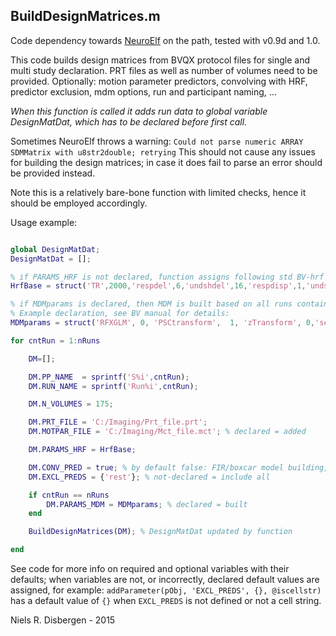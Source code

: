 ## BuildDesignMatrices.m ##

Code dependency towards [NeuroElf](http://neuroelf.net/ "http://neuroelf.net/") on the path, tested with v0.9d and 1.0.

This code builds design matrices from BVQX protocol files for single and
multi study declaration. PRT files as well as number of volumes need to be provided. Optionally: motion parameter predictors,
convolving with HRF, predictor exclusion, mdm options, run and
participant naming, ...

_When this function is called it adds run data to global variable
DesignMatDat, which has to be declared before first call._

Sometimes NeuroElf throws a warning: ```Could not parse numeric ARRAY SDMMatrix with u8str2double; retrying``` This should not cause any issues for building the design matrices; in case it does fail to parse an error should be provided instead.

Note this is a relatively bare-bone function with limited checks, hence it should be employed accordingly.

Usage example:
```matlab

global DesignMatDat;
DesignMatDat = [];

% if PARAMS_HRF is not declared, function assigns following std BV-hrf shape:
HrfBase = struct('TR',2000,'respdel',6,'undshdel',16,'respdisp',1,'undshdisp',1,'respundshrat',6,'onset',0);

% if MDMparams is declared, then MDM is built based on all runs contained in DesignMatDat.
% Example declaration, see BV manual for details:
MDMparams = struct('RFXGLM', 0, 'PSCtransform',  1, 'zTransform', 0,'separatePreds', 0);

for cntRun = 1:nRuns

    DM=[];

    DM.PP_NAME  = sprintf('S%i',cntRun);
    DM.RUN_NAME = sprintf('Run%i',cntRun);

    DM.N_VOLUMES = 175;

    DM.PRT_FILE = 'C:/Imaging/Prt_file.prt';
    DM.MOTPAR_FILE = 'C:/Imaging/Mct_file.mct'; % declared = added

    DM.PARAMS_HRF = HrfBase;

    DM.CONV_PRED = true; % by default false: FIR/boxcar model building, i.e. no deconvolution
    DM.EXCL_PREDS = {'rest'}; % not-declared = include all

    if cntRun == nRuns
        DM.PARAMS_MDM = MDMparams; % declared = built
    end

    BuildDesignMatrices(DM); % DesignMatDat updated by function

end

```

See code for more info on required and optional variables with their defaults; when variables are not, or incorrectly, declared default values are assigned, for example: `addParameter(pObj, 'EXCL_PREDS', {}, @iscellstr)` has a default value of `{}` when `EXCL_PREDS` is not defined or not a cell string.

Niels R. Disbergen - 2015
